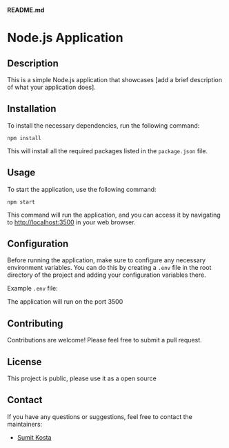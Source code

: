 **README.md**

# Node.js Application

## Description
This is a simple Node.js application that showcases [add a brief description of what your application does].

## Installation
To install the necessary dependencies, run the following command:

```npm install```


This will install all the required packages listed in the `package.json` file.

## Usage
To start the application, use the following command:


```npm start```

This command will run the application, and you can access it by navigating to [http://localhost:3500](http://localhost:3500) in your web browser.

## Configuration
Before running the application, make sure to configure any necessary environment variables. You can do this by creating a `.env` file in the root directory of the project and adding your configuration variables there.

Example `.env` file:


The application will run on the port 3500



## Contributing
Contributions are welcome! Please feel free to submit a pull request.

## License
This project is public, please use it as a open source

## Contact
If you have any questions or suggestions, feel free to contact the maintainers:
- [Sumit Kosta](mailto:sumitkosta07@gmail.com)


